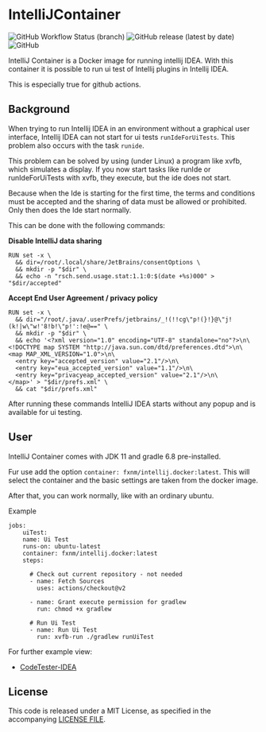 # IntelliJContainer

![GitHub Workflow Status (branch)](https://img.shields.io/github/workflow/status/fxnm/IntelliJContainer/Main%20Build/main?label=Main%20Build)
![GitHub release (latest by date)](https://img.shields.io/github/v/release/fxnm/IntelliJContainer)
![GitHub](https://img.shields.io/github/license/fxnm/IntelliJContainer)

IntelliJ Container is a Docker image for running intellij IDEA. With this container it is possible to run ui test of
Intellij plugins in Intellij IDEA.

This is especially true for github actions.

## Background

When trying to run Intellij IDEA in an environment without a graphical user interface, Intellij IDEA can not start for
ui tests `runIdeForUiTests`. This problem also occurs with the task `runide`.

This problem can be solved by using (under Linux) a program like xvfb, which simulates a display. If you now start tasks
like runIde or runIdeForUiTests with xvfb, they execute, but the ide does not start.

Because when the Ide is starting for the first time, the terms and conditions must be accepted and the sharing of data
must be allowed or prohibited. Only then does the Ide start normally.

This can be done with the following commands:

**Disable IntelliJ data sharing**

````
RUN set -x \
  && dir=/root/.local/share/JetBrains/consentOptions \
  && mkdir -p "$dir" \
  && echo -n "rsch.send.usage.stat:1.1:0:$(date +%s)000" > "$dir/accepted"

````

**Accept End User Agreement / privacy policy**

````
RUN set -x \
  && dir="/root/.java/.userPrefs/jetbrains/_!(!!cg\"p!(}!}@\"j!(k!|w\"w!'8!b!\"p!':!e@==" \
  && mkdir -p "$dir" \
  && echo '<?xml version="1.0" encoding="UTF-8" standalone="no"?>\n\
<!DOCTYPE map SYSTEM "http://java.sun.com/dtd/preferences.dtd">\n\
<map MAP_XML_VERSION="1.0">\n\
  <entry key="accepted_version" value="2.1"/>\n\
  <entry key="eua_accepted_version" value="1.1"/>\n\
  <entry key="privacyeap_accepted_version" value="2.1"/>\n\
</map>' > "$dir/prefs.xml" \
  && cat "$dir/prefs.xml"
````

After running these commands IntelliJ IDEA starts without any popup and is available for ui testing.

## User

IntelliJ Container comes with JDK 11 and gradle 6.8 pre-installed.

Fur use add the option `container: fxnm/intellij.docker:latest`. This will select the container and the basic 
settings are taken from the docker image.

After that, you can work normally, like with an ordinary ubuntu.

Example

````
jobs:
    uiTest:
    name: Ui Test
    runs-on: ubuntu-latest
    container: fxnm/intellij.docker:latest
    steps:

      # Check out current repository - not needed
      - name: Fetch Sources
        uses: actions/checkout@v2

      - name: Grant execute permission for gradlew
        run: chmod +x gradlew

      # Run Ui Test
      - name: Run Ui Test
        run: xvfb-run ./gradlew runUiTest
````

For further example view:

- [CodeTester-IDEA](https://github.com/fxnm/CodeTester-IDEA)

## License

This code is released under a MIT License, as specified in the
accompanying [LICENSE FILE](https://github.com/fxnm/IntelliJContainer/blob/main/LICENSE).
